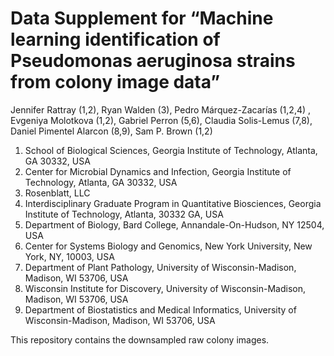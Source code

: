 # Data Supplement for “Machine learning identification of **Pseudomonas aeruginosa** strains from colony image data” #

Jennifer Rattray (1,2), Ryan Walden (3), Pedro Márquez-Zacarías (1,2,4) , Evgeniya Molotkova (1,2), Gabriel Perron (5,6), Claudia Solis-Lemus (7,8), Daniel Pimentel Alarcon (8,9), Sam P. Brown (1,2)

1. School of Biological Sciences, Georgia Institute of Technology, Atlanta, GA 30332, USA
2. Center for Microbial Dynamics and Infection, Georgia Institute of Technology, Atlanta, GA 30332, USA
3. Rosenblatt, LLC
4. Interdisciplinary Graduate Program in Quantitative Biosciences, Georgia Institute of Technology, Atlanta, 30332 GA, USA
5. Department of Biology, Bard College, Annandale-On-Hudson, NY 12504, USA
6. Center for Systems Biology and Genomics, New York University, New York, NY, 10003, USA
7. Department of Plant Pathology, University of Wisconsin-Madison, Madison, WI 53706, USA
8. Wisconsin Institute for Discovery, University of Wisconsin-Madison, Madison, WI 53706, USA
9. Department of Biostatistics and Medical Informatics, University of Wisconsin-Madison, Madison, WI 53706, USA

This repository contains the downsampled raw colony images.
